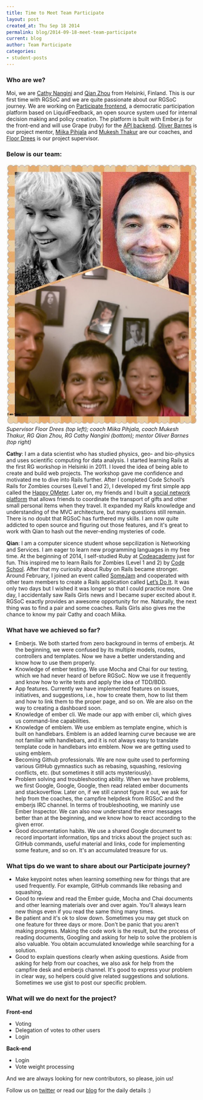 ```yaml
---
title: Time to Meet Team Participate
layout: post
created_at: Thu Sep 18 2014
permalink: blog/2014-09-18-meet-team-participate
current: blog
author: Team Participate
categories:
- student-posts
---
```


### Who are we?
Moi, we are [Cathy Nangini](https://github.com/RGSofC-Participate) and [Qian Zhou](https://github.com/RGSofC-Participate) from Helsinki, Finland. This is our first time with RGSoC and we are quite passionate about our RGSoC journey. We are working on [Participate frontend](https://github.com/oliverbarnes/participate-frontend), a democratic participation platform based on LiquidFeedback,
an open source system used for internal decision making and policy creation. The platform is built with Ember.js for the front-end and  will use Grape (ruby) for the [API backend](https://github.com/oliverbarnes/participate). [Oliver Barnes](https://github.com/oliverbarnes) is our project mentor, [Miika Pihjala](http://fi.linkedin.com/in/miikapihlaja) and [Mukesh Thakur](http://fi.linkedin.com/in/thakurmukesh) are our coaches, and [Floor Drees](https://twitter.com/FloorDrees) is our project supervisor.

### Below is our team:
![team picture](/img/blog/2014/team-participate.jpg)
<br />
*Supervisor Floor Drees (top left); coach Miika Pihjala, coach Mukesh Thakur, RG Qian Zhou, RG Cathy Nangini (bottom); mentor Oliver Barnes (top right)*

**Cathy**: I am a data scientist who has studied physics, geo- and bio-physics and uses scientific computing for data analysis. I started learning Rails at the first RG workshop in Helsinki in 2011. I loved the idea of being able to create and build web projects. The workshop gave me confidence and motivated me to dive into Rails further. After I completed Code School’s Rails for Zombies courses (Level 1 and 2), I developed my first simple app called the [Happy OMeter](http://furious-mountain-2724.herokuapp.com/). Later on, my friends and I built a [social network platform](https://bitbucket.org/cnangini/zingatlas) that allows friends to coordinate the transport of gifts and other small personal items when they travel. It expanded my Rails knowledge and understanding of the MVC architecture, but many questions still remain. There is no doubt that RGSoC has furthered my skills. I am now quite addicted to open source and figuring out those features, and it's great to work with Qian to hash out the never-ending mysteries of code.

**Qian**: I am a computer sicence student whose sepcilization is Networking and Services. I am eager to learn new programming languages in my free time. At the beginning of 2014, I self-studied Ruby at [Codeacademy](http://www.codecademy.com/) just for fun. This inspired me to  learn Rails for Zombies (Level 1 and 2) by [Code School](https://www.codeschool.com/). After that my curiosity about Ruby on Rails became stronger. Around February, I joined an event called [SomeJam](http://www.verke.org/somejam) and cooperated with other team members to create a Rails application called [Let’s Do It](http://letsjamit.herokuapp.com/). It was only two days but I wished it was longer so that I could practice more. One day, I accidentally saw Rails Girls news and I became super excited about it. RGSoC exactly provides an awesome opportunity for me. Naturally, the next thing was to find a pair and some coaches. Rails Girls also gives me the chance to know my pair Cathy and coach Miika.

### What have we achieved so far?
- Emberjs. We both started from zero background in terms of emberjs. At the beginning, we were confused by its multiple models, routes, controllers and templates. Now we have a better understanding and know how to use them properly.
- Knowledge of ember testing. We use Mocha and Chai for our testing, which we had never heard of before RGSoC. Now we use it frequently and know how to write tests and apply the idea of TDD/BDD.
- App features. Currently we have implemented features on issues, initiatives, and suggestions, i.e., how to create them, how to list them and how to link them to the proper page, and so on. We are also on the way to creating a dashboard soon.
- Knowledge of ember cli. We made our app with ember cli, which gives us command-line capabilities.
- Knowledge of emblem. We use emblem as template engine, which is built on handlebars. Emblem is an added learning curve because we are not familiar with handlebars, and it is not always easy to translate template code in handlebars into emblem. Now we are getting used to using emblem.
- Becoming Github professionals. We are now quite used to performing various GitHub gymnastics such as rebasing, squashing, resloving conflicts, etc. (but sometimes it still acts mysteriously).
- Problem solving and troubleshooting ability. When we have problems, we first Google, Google, Google, then read related ember documents and stackoverflow. Later on, if we still cannot figure it out, we ask for help from the coaches, the campfire helpdesk from RGSoC and the emberjs IRC channel. In terms of troubleshooting, we maninly use Ember Inspector. We can also now understand the error messages better than at the beginning, and we know how to react according to the given error.
- Good documentation habits. We use a shared Google document to record important information, tips and tricks about the project such as: GitHub commands, useful material and links, code for implementing some feature, and so on. It's an accumulated treasure for us.


### What tips do we want to share about our Participate journey?
- Make keypoint notes when learning something new for things that are used frequently. For example, GitHub commands like rebasing and squashing.
- Good to review and read the Ember guide, Mocha and Chai documents and other learning materials over and over again. You'll always learn new things even if you read the same thing many times.
- Be patient and it's ok to slow down. Sometimes you may get stuck on one feature for three days or more. Don't be panic that you aren't making progress. Making the code work is the result, but the process of reading documents, Googling and asking for help to solve the problem is also valuable. You obtain accumulated knowledge while searching for a solution.
- Good to explain questions clearly when asking questions. Aside from asking for help from our coaches, we also ask for help from the campfire desk and emberjs channel. It's good to express your problem in clear way, so helpers could give related suggestions and solutions. Sometimes we use gist to post our specific problem.

### What will we do next for the project?
**Front-end**
- Voting
- Delegation of votes to other users
- Login

**Back-end**
- Login
- Vote weight processing

And we are always looking for new contributors, so please, join us!

Follow us on [twitter](https://twitter.com/RGParticipate) or read our [blog](http://rghelsinki2014.tumblr.com/) for the daily details :)
